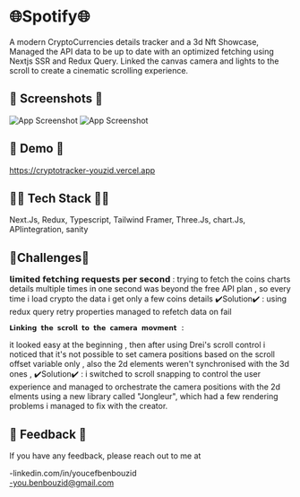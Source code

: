 
# 🌐Spotify🌐
A modern CryptoCurrencies details tracker and a 3d Nft Showcase, Managed the API data to be up to date with an optimized fetching using Nextjs SSR and Redux Query. Linked the canvas camera and lights to the scroll to create a cinematic scrolling experience.


## 📸 Screenshots 📸

![App Screenshot](https://iili.io/HWSyn6J.md.png%22/468x300?text=App+Screenshot+Here)
![App Screenshot](https://iili.io/HWSyCGa.md.png%22/468x300?text=App+Screenshot+Here)



## 🔴 Demo 🔴

https://cryptotracker-youzid.vercel.app

##

## 👨‍💻 Tech Stack 👨‍💻

Next.Js, Redux, Typescript, Tailwind Framer, Three.Js, chart.Js, APIintegration, sanity

## 💪Challenges💪


   𝗹𝗶𝗺𝗶𝘁𝗲𝗱 𝗳𝗲𝘁𝗰𝗵𝗶𝗻𝗴 𝗿𝗲𝗾𝘂𝗲𝘀𝘁𝘀 𝗽𝗲𝗿 𝘀𝗲𝗰𝗼𝗻𝗱 :
trying to fetch the coins charts details multiple times in one second was beyond the free API plan , so every time i load crypto the data i get only a few coins details
✔️Solution✔️ : using redux query  retry properties managed to refetch data on fail

	𝗟𝗶𝗻𝗸𝗶𝗻𝗴 𝘁𝗵𝗲 𝘀𝗰𝗿𝗼𝗹𝗹 𝘁𝗼 𝘁𝗵𝗲 𝗰𝗮𝗺𝗲𝗿𝗮 𝗺𝗼𝘃𝗺𝗲𝗻𝘁 :
it looked easy at the beginning , then after using Drei's scroll control i noticed that it's not possible to set camera positions based on the scroll offset variable only , also the 2d elements weren't synchronised  with the 3d ones , 
✔️Solution✔️ : i switched to scroll snapping to control the user experience and managed to orchestrate the camera positions with the 2d elments using a new library called "Jongleur", which had a few rendering problems i managed to fix with the creator.
 



## 📧 Feedback 📧

If you have any feedback, please reach out to me at

-linkedin.com/in/youcefbenbouzid            
-you.benbouzid@gmail.com 
